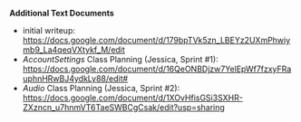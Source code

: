 **Additional Text Documents**
- initial writeup: https://docs.google.com/document/d/179bpTVk5zn_LBEYz2UXmPhwiymb9_La4qeqVXtykf_M/edit
- *AccountSettings* Class Planning (Jessica, Sprint #1): https://docs.google.com/document/d/16QeONBDjzw7YelEpWf7fzxyFRauphnHRwBJ4ydkLy88/edit#
- *Audio* Class Planning (Jessica, Sprint #2): https://docs.google.com/document/d/1XOvHfisGSi3SXHR-ZXzncn_u7hnmVT6TaeSWBCgCsak/edit?usp=sharing

